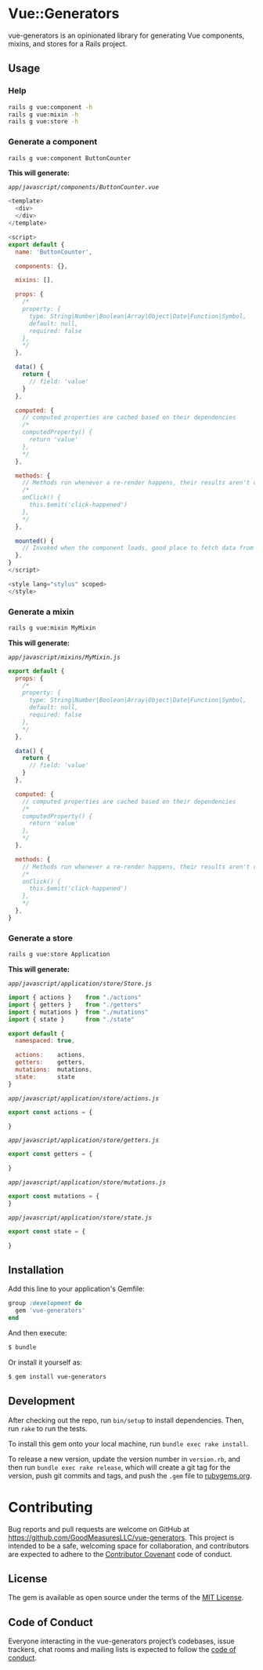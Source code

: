 # Vue::Generators
vue-generators is an opinionated library for generating Vue components, mixins,
and stores for a Rails project.

## Usage

### Help
```bash
rails g vue:component -h
rails g vue:mixin -h
rails g vue:store -h
```

### Generate a component

```bash
rails g vue:component ButtonCounter
```

**This will generate:**

*`app/javascript/components/ButtonCounter.vue`*
```JavaScript
<template>
  <div>
  </div>
</template>

<script>
export default {
  name: 'ButtonCounter',

  components: {},

  mixins: [],

  props: {
    /*
    property: {
      type: String|Number|Boolean|Array|Object|Date|Function|Symbol,
      default: null,
      required: false
    },
    */
  },

  data() {
    return {
      // field: 'value'
    }
  },

  computed: {
    // computed properties are cached based on their dependencies
    /*
    computedProperty() {
      return 'value'
    },
    */
  },

  methods: {
    // Methods run whenever a re-render happens, their results aren't cached.
    /*
    onClick() {
      this.$emit('click-happened')
    },
    */
  },

  mounted() {
    // Invoked when the component loads, good place to fetch data from the API
  },
}
</script>

<style lang="stylus" scoped>
</style>
```

### Generate a mixin

```bash
rails g vue:mixin MyMixin
```
**This will generate:**

*`app/javascript/mixins/MyMixin.js`*

```JavaScript
export default {
  props: {
    /*
    property: {
      type: String|Number|Boolean|Array|Object|Date|Function|Symbol,
      default: null,
      required: false
    },
    */
  },

  data() {
    return {
      // field: 'value'
    }
  },

  computed: {
    // computed properties are cached based on their dependencies
    /*
    computedProperty() {
      return 'value'
    },
    */
  },

  methods: {
    // Methods run whenever a re-render happens, their results aren't cached.
    /*
    onClick() {
      this.$emit('click-happened')
    },
    */
  },
}
```
### Generate a store

```bash
rails g vue:store Application
```

**This will generate:**

*`app/javascript/application/store/Store.js`*
```JavaScript
import { actions }    from "./actions"
import { getters }    from "./getters"
import { mutations }  from "./mutations"
import { state }      from "./state"

export default {
  namespaced: true,

  actions:    actions,
  getters:    getters,
  mutations:  mutations,
  state:      state
}
```

*`app/javascript/application/store/actions.js`*
```JavaScript
export const actions = {

}
```

*`app/javascript/application/store/getters.js`*
```JavaScript
export const getters = {

}
```

*`app/javascript/application/store/mutations.js`*
```JavaScript
export const mutations = {
}

```

*`app/javascript/application/store/state.js`*
```JavaScript
export const state = {

}
```


## Installation
Add this line to your application's Gemfile:

```ruby
group :development do
  gem 'vue-generators'
end
```

And then execute:
```bash
$ bundle
```

Or install it yourself as:
```bash
$ gem install vue-generators
```

## Development

After checking out the repo, run `bin/setup` to install dependencies. Then, run `rake` to run the tests.

To install this gem onto your local machine, run `bundle exec rake install`.

To release a new version, update the version number in `version.rb`, and then run `bundle exec rake release`, which will create a git tag for the version, push git commits and tags, and push the `.gem` file to [rubygems.org](https://rubygems.org).

# Contributing

Bug reports and pull requests are welcome on GitHub at https://github.com/GoodMeasuresLLC/vue-generators. This project is intended to be a safe, welcoming space for collaboration, and contributors are expected to adhere to the [Contributor Covenant](http://contributor-covenant.org) code of conduct.

## License

The gem is available as open source under the terms of the [MIT License](https://opensource.org/licenses/MIT).

## Code of Conduct

Everyone interacting in the vue-generators project’s codebases, issue trackers, chat rooms and mailing lists is expected to follow the [code of conduct](https://github.com/GoodMeasuresLLC/vue-generators/blob/master/CODE_OF_CONDUCT.md).
